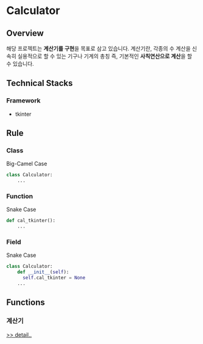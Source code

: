 # Calculator
## Overview
해당 프로젝트는 **계산기를 구현**을 목표로 삼고 있습니다.
계산기란, 각종의 수 계산을 신속히 실용적으로 할 수 있는 기구나 기계의 총칭
즉, 기본적인 **사칙연산으로 계산**을 할 수 있습니다.

## Technical Stacks
### Framework
+ tkinter

## Rule
### Class
Big-Camel Case
```python
class Calculator:
    ...
```

### Function
Snake Case
```python
def cal_tkinter():
    ...
```

### Field
Snake Case
```python
class Calculator:
    def __init__(self):
      self.cal_tkinter = None
    ...
```

## Functions
### 계산기
[>> detail..](./markdowns/Calculator.md)
